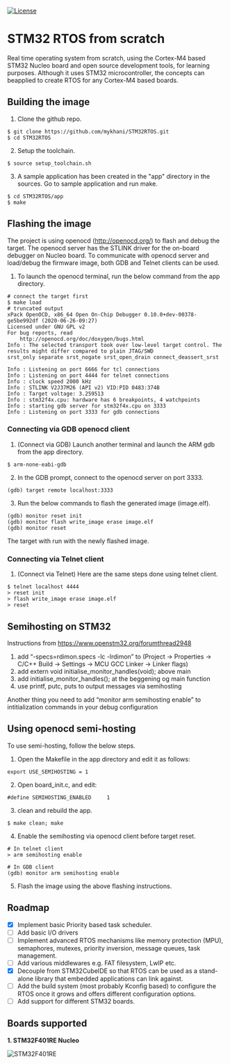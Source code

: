 [![License](https://img.shields.io/badge/License-BSD%203--Clause-blue.svg)](https://opensource.org/licenses/BSD-3-Clause)

# STM32 RTOS from scratch

Real time operating system from scratch, using the Cortex-M4 based STM32 Nucleo board and open source development tools, for learning purposes. Although it uses STM32 microcontroller, the concepts can beapplied to create RTOS for any Cortex-M4 based boards.

## Building the image

1. Clone the github repo.
```
$ git clone https://github.com/mykhani/STM32RTOS.git
$ cd STM32RTOS
```

2. Setup the toolchain.
```
$ source setup_toolchain.sh
```

3. A sample application has been created in the "app" directory in the sources. Go to sample application and run make.
```
$ cd STM32RTOS/app
$ make
```

## Flashing the image

The project is using openocd (http://openocd.org/) to flash and debug the target. The openocd server has the STLINK driver for the on-board debugger on Nucleo board.
To communicate with openocd server and load/debug the firmware image, both GDB and Telnet clients can be used. 

1. To launch the openocd terminal, run the below command from the app directory.
```
# connect the target first
$ make load
# truncated output
xPack OpenOCD, x86_64 Open On-Chip Debugger 0.10.0+dev-00378-ge5be992df (2020-06-26-09:27)
Licensed under GNU GPL v2
For bug reports, read
	http://openocd.org/doc/doxygen/bugs.html
Info : The selected transport took over low-level target control. The results might differ compared to plain JTAG/SWD
srst_only separate srst_nogate srst_open_drain connect_deassert_srst

Info : Listening on port 6666 for tcl connections
Info : Listening on port 4444 for telnet connections
Info : clock speed 2000 kHz
Info : STLINK V2J37M26 (API v2) VID:PID 0483:374B
Info : Target voltage: 3.259513
Info : stm32f4x.cpu: hardware has 6 breakpoints, 4 watchpoints
Info : starting gdb server for stm32f4x.cpu on 3333
Info : Listening on port 3333 for gdb connections
```

### Connecting via GDB openocd client

1. (Connect via GDB) Launch another terminal and launch the ARM gdb from the app directory.
```
$ arm-none-eabi-gdb
```

2. In the GDB prompt, connect to the openocd server on port 3333.
```
(gdb) target remote localhost:3333
```

3. Run the below commands to flash the generated image (image.elf).
```
(gdb) monitor reset init
(gdb) monitor flash write_image erase image.elf
(gdb) monitor reset
```
The target with run with the newly flashed image.

### Connecting via Telnet client

1. (Connect via Telnet) Here are the same steps done using telnet client.
```
$ telnet localhost 4444
> reset init
> flash write_image erase image.elf
> reset
```

## Semihosting on STM32
Instructions from https://www.openstm32.org/forumthread2948

1. add “-specs=rdimon.specs -lc -lrdimon” to (Project -> Properties -> C/C++ Build -> Settings -> MCU GCC Linker -> Linker flags)
2. add extern void initialise_monitor_handles(void); above main
3. add initialise_monitor_handles(); at the beggening og main function
4. use printf, putc, puts to output messages via semihosting

Another thing you need to add “monitor arm semihosting enable” to intitialization commands in your debug configuration

## Using openocd semi-hosting
To use semi-hosting, follow the below steps.

1. Open the Makefile in the app directory and edit it as follows:
```
export USE_SEMIHOSTING = 1
```

2. Open board_init.c, and edit:
```
#define SEMIHOSTING_ENABLED     1
```

3. clean and rebuild the app.
```
$ make clean; make
```

4. Enable the semihosting via openocd client before target reset.
```
# In telnet client
> arm semihosting enable

# In GDB client
(gdb) monitor arm semihosting enable
```

5. Flash the image using the above flashing instructions.

## Roadmap
- [x] Implement basic Priority based task scheduler.
- [ ] Add basic I/O drivers
- [ ] Implement advanced RTOS mechanisms like memory protection (MPU), semaphores, mutexes, priority inversion, message queues, task management.
- [ ] Add various middlewares e.g. FAT filesystem, LwIP etc.
- [x] Decouple from STM32CubeIDE so that RTOS can be used as a stand-alone library that embedded applications can link against. 
- [ ] Add the build system (most probably Kconfig based) to configure the RTOS once it grows and offers different configuration options.
- [ ] Add support for different STM32 boards.

## Boards supported

**1. STM32F401RE Nucleo**

![STM32F401RE](https://www.st.com/bin/ecommerce/api/image.PF260000.en.feature-description-include-personalized-no-cpn-large.jpg)
